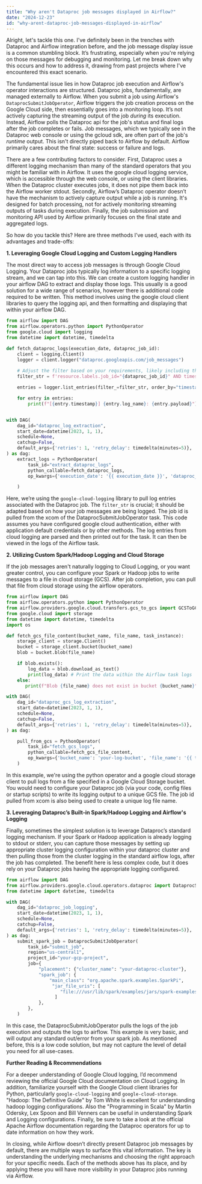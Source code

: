 ```yaml
---
title: "Why aren't Dataproc job messages displayed in Airflow?"
date: "2024-12-23"
id: "why-arent-dataproc-job-messages-displayed-in-airflow"
---
```


Alright, let's tackle this one. I've definitely been in the trenches with Dataproc and Airflow integration before, and the job message display issue is a common stumbling block. It’s frustrating, especially when you're relying on those messages for debugging and monitoring. Let me break down why this occurs and how to address it, drawing from past projects where I've encountered this exact scenario.

The fundamental issue lies in how Dataproc job execution and Airflow's operator interactions are structured. Dataproc jobs, fundamentally, are managed externally to Airflow. When you submit a job using Airflow's `DataprocSubmitJobOperator`, Airflow triggers the job creation process on the Google Cloud side, then essentially goes into a monitoring loop. It’s not actively capturing the streaming output of the job *during* its execution. Instead, Airflow polls the Dataproc api for the job's status and final logs after the job completes or fails. Job messages, which we typically see in the Dataproc web console or using the gcloud sdk, are often part of the job's *runtime* output. This isn't directly piped back to Airflow by default. Airflow primarily cares about the final state: success or failure and logs.

There are a few contributing factors to consider. First, Dataproc uses a different logging mechanism than many of the standard operators that you might be familiar with in Airflow. It uses the google cloud logging service, which is accessible through the web console, or using the client libraries. When the Dataproc cluster executes jobs, it does not pipe them back into the Airflow worker stdout. Secondly, Airflow’s Dataproc operator doesn’t have the mechanism to actively capture output while a job is running. It's designed for batch processing, not for actively monitoring streaming outputs of tasks during execution. Finally, the job submission and monitoring API used by Airflow primarily focuses on the final state and aggregated logs.

So how do you tackle this? Here are three methods I’ve used, each with its advantages and trade-offs:

**1. Leveraging Google Cloud Logging and Custom Logging Handlers**

The most direct way to access job messages is through Google Cloud Logging. Your Dataproc jobs typically log information to a specific logging stream, and we can tap into this. We can create a custom logging handler in your airflow DAG to extract and display those logs. This usually is a good solution for a wide range of scenarios, however there is additional code required to be written. This method involves using the google cloud client libraries to query the logging api, and then formatting and displaying that within your airflow DAG.

```python
from airflow import DAG
from airflow.operators.python import PythonOperator
from google.cloud import logging
from datetime import datetime, timedelta

def fetch_dataproc_logs(execution_date, dataproc_job_id):
    client = logging.Client()
    logger = client.logger("dataproc.googleapis.com/job_messages")
    
    # Adjust the filter based on your requirements, likely including the job id
    filter_str = f'resource.labels.job_id="{dataproc_job_id}" AND timestamp >= "{execution_date.isoformat()}Z"'

    entries = logger.list_entries(filter_=filter_str, order_by="timestamp asc")

    for entry in entries:
        print(f"[{entry.timestamp}] {entry.log_name}: {entry.payload}")


with DAG(
    dag_id="dataproc_log_extraction",
    start_date=datetime(2023, 1, 1),
    schedule=None,
    catchup=False,
    default_args={'retries': 1, 'retry_delay': timedelta(minutes=5)},
) as dag:
    extract_logs = PythonOperator(
        task_id="extract_dataproc_logs",
        python_callable=fetch_dataproc_logs,
        op_kwargs={'execution_date': '{{ execution_date }}', 'dataproc_job_id': '{{ ti.xcom_pull(task_ids="submit_job", key="job_id") }}'}

    )


```

Here, we’re using the `google-cloud-logging` library to pull log entries associated with the Dataproc job. The `filter_str` is crucial; it should be adapted based on how your job messages are being logged. The job id is pulled from the xcom of the DataprocSubmitJobOperator task. This code assumes you have configured google cloud authentication, either with application default credentials or by other methods. The log entries from cloud logging are parsed and then printed out for the task. It can then be viewed in the logs of the Airflow task.

**2. Utilizing Custom Spark/Hadoop Logging and Cloud Storage**

If the job messages aren't naturally logging to Cloud Logging, or you want greater control, you can configure your Spark or Hadoop jobs to write messages to a file in cloud storage (GCS). After job completion, you can pull that file from cloud storage using the airflow operators.

```python
from airflow import DAG
from airflow.operators.python import PythonOperator
from airflow.providers.google.cloud.transfers.gcs_to_gcs import GCSToGCSOperator
from google.cloud import storage
from datetime import datetime, timedelta
import os

def fetch_gcs_file_content(bucket_name, file_name, task_instance):
    storage_client = storage.Client()
    bucket = storage_client.bucket(bucket_name)
    blob = bucket.blob(file_name)

    if blob.exists():
        log_data = blob.download_as_text()
        print(log_data) # Print the data within the Airflow task logs
    else:
       print(f"Blob {file_name} does not exist in bucket {bucket_name}")

with DAG(
    dag_id="dataproc_gcs_log_extraction",
    start_date=datetime(2023, 1, 1),
    schedule=None,
    catchup=False,
    default_args={'retries': 1, 'retry_delay': timedelta(minutes=5)},
) as dag:

    pull_from_gcs = PythonOperator(
        task_id="fetch_gcs_logs",
        python_callable=fetch_gcs_file_content,
        op_kwargs={'bucket_name': 'your-log-bucket', 'file_name': '{{ ti.xcom_pull(task_ids="submit_job", key="job_id") }}.log', "task_instance": "{{ task_instance }}"}
    )


```

In this example, we're using the python operator and a google cloud storage client to pull logs from a file specified in a Google Cloud Storage bucket. You would need to configure your Dataproc job (via your code, config files or startup scripts) to write its logging output to a unique GCS file. The job id pulled from xcom is also being used to create a unique log file name.

**3. Leveraging Dataproc’s Built-in Spark/Hadoop Logging and Airflow's Logging**

Finally, sometimes the simplest solution is to leverage Dataproc’s standard logging mechanism. If your Spark or Hadoop application is already logging to stdout or stderr, you can capture those messages by setting up appropriate cluster logging configuration within your dataproc cluster and then pulling those from the cluster logging in the standard airflow logs, after the job has completed. The benefit here is less complex code, but it does rely on your Dataproc jobs having the appropriate logging configured.

```python
from airflow import DAG
from airflow.providers.google.cloud.operators.dataproc import DataprocSubmitJobOperator
from datetime import datetime, timedelta

with DAG(
    dag_id="dataproc_job_logging",
    start_date=datetime(2023, 1, 1),
    schedule=None,
    catchup=False,
    default_args={'retries': 1, 'retry_delay': timedelta(minutes=5)},
) as dag:
    submit_spark_job = DataprocSubmitJobOperator(
        task_id="submit_job",
        region="us-central1",
        project_id="your-gcp-project",
        job={
            "placement": {"cluster_name": "your-dataproc-cluster"},
            "spark_job": {
                "main_class": "org.apache.spark.examples.SparkPi",
                 "jar_file_uris": [
                    "file:///usr/lib/spark/examples/jars/spark-examples.jar"
                  ]
            },
        },
    )
```

In this case, the DataprocSubmitJobOperator pulls the logs of the job execution and outputs the logs to airflow. This example is very basic, and will output any standard out/error from your spark job. As mentioned before, this is a low code solution, but may not capture the level of detail you need for all use-cases.

**Further Reading & Recommendations**

For a deeper understanding of Google Cloud logging, I’d recommend reviewing the official Google Cloud documentation on Cloud Logging. In addition, familiarize yourself with the Google Cloud client libraries for Python, particularly `google-cloud-logging` and `google-cloud-storage`. "Hadoop: The Definitive Guide" by Tom White is excellent for understanding hadoop logging configurations. Also the "Programming in Scala" by Martin Odersky, Lex Spoon and Bill Venners can be useful in understanding Spark and Logging configurations. Finally, be sure to take a look at the official Apache Airflow documentation regarding the Dataproc operators for up to date information on how they work.

In closing, while Airflow doesn’t directly present Dataproc job messages by default, there are multiple ways to surface this vital information. The key is understanding the underlying mechanisms and choosing the right approach for your specific needs. Each of the methods above has its place, and by applying these you will have more visibility in your Dataproc jobs running via Airflow.

